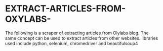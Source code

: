 # EXTRACT-ARTICLES-FROM-OXYLABS-
The following is a scraper of extracting articles from Olylabs blog. The same concept can be used to extract articles from other websites.  libraries used include python, selenium, chromedriver and beautifulsoup4
